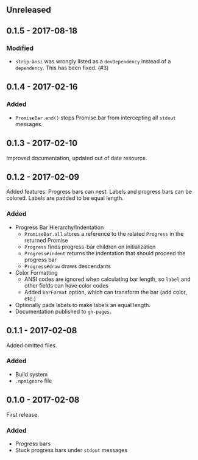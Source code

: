 ## Unreleased

## 0.1.5 - 2017-08-18

### Modified

- `strip-ansi` was wrongly listed as a `devDependency` instead of a `dependency`.  This has been fixed. (#3)

## 0.1.4 - 2017-02-16

### Added

- `PromiseBar.end()` stops Promise.bar from intercepting all `stdout` messages.

## 0.1.3 - 2017-02-10

Improved documentation, updated out of date resource.

## 0.1.2 - 2017-02-09

Added features: Progress bars can nest.  Labels and progress bars can be colored.
Labels are padded to be equal length.

### Added

- Progress Bar Hierarchy/Indentation
  - `PromiseBar.all` stores a reference to the related `Progress` in the returned Promise
  - `Progress` finds progress-bar children on initialization
  - `Progress#indent` returns the indentation that should proceed the progress bar
  - `Progress#draw` draws descendants
- Color Formatting
  - ANSI codes are ignored when calculating bar length, so `label` and other fields can have color codes
  - Added `barFormat` option, which can transform the bar (add color, etc.)
- Optionally pads labels to make labels an equal length.
- Documentation published to `gh-pages`.

## 0.1.1 - 2017-02-08

Added omitted files.

### Added

- Build system
- `.npmignore` file

## 0.1.0 - 2017-02-08

First release.

### Added

- Progress bars
- Stuck progress bars under `stdout` messages
